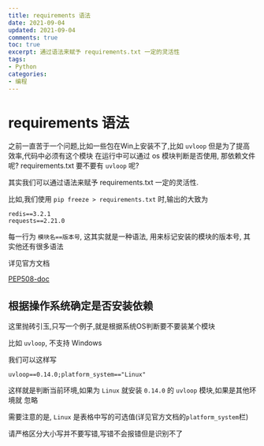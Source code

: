 ```yaml
---
title: requirements 语法
date: 2021-09-04            
updated: 2021-09-04         
comments: true              
toc: true                   
excerpt: 通过语法来赋予 requirements.txt 一定的灵活性
tags:                       
- Python
categories:                 
- 编程
---
```


# requirements 语法

之前一直苦于一个问题,比如一些包在Win上安装不了,比如 `uvloop` 但是为了提高效率,代码中必须有这个模块
在运行中可以通过 os 模块判断是否使用, 那依赖文件呢? requirements.txt 要不要有 `uvloop` 呢?

其实我们可以通过语法来赋予 requirements.txt 一定的灵活性.

比如,我们使用 `pip freeze > requirements.txt` 时,输出的大致为

``` shell
redis==3.2.1
requests==2.21.0
```

每一行为 `模块名==版本号`, 这其实就是一种语法, 用来标记安装的模块的版本号, 其实他还有很多语法

详见官方文档

[PEP508-doc](https://www.python.org/dev/peps/pep-0508/#environment-markers)

## 根据操作系统确定是否安装依赖


这里抛砖引玉,只写一个例子,就是根据系统OS判断要不要装某个模块

比如 `uvloop`, 不支持 Windows

我们可以这样写

``` shell
uvloop==0.14.0;platform_system=="Linux"
```


这样就是判断当前环境,如果为 `Linux` 就安装 `0.14.0` 的 `uvloop` 模块,如果是其他环境就 忽略

需要注意的是, `Linux` 是表格中写的可选值(详见官方文档的`platform_system`栏)

请严格区分大小写并不要写错,写错不会报错但是识别不了

